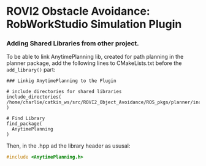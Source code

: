 # ROVI2 Obstacle Avoidance: RobWorkStudio Simulation Plugin

### Adding Shared Libraries from other project.

To be able to link AnytimePlanning lib, created for path planning in the planner package, add the following lines to CMakeLists.txt before the `add_library()` part:

```
### Linkig AnytimePlanning to the Plugin

# include directories for shared libraries
include_directories( /home/charlie/catkin_ws/src/ROVI2_Object_Avoidance/ROS_pkgs/planner/include )

# Find Library
find_package(
  AnytimePlanning
)
```

Then, in the .hpp ad the library header as ususal:

```cpp
#include <AnytimePlanning.h>
```
